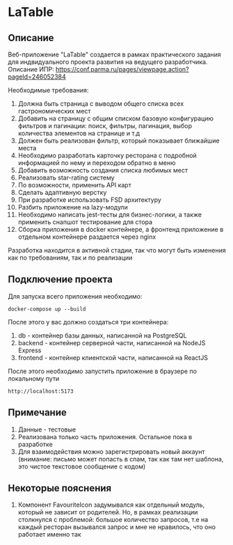 # LaTable

## Описание

Веб-приложение "LaTable" создается в рамках практического задания для индвидуального проекта развития на ведущего разработчика.
Описание ИПР: <https://conf.parma.ru/pages/viewpage.action?pageId=246052384>

Необходимые требования:

1. Должна быть страница с выводом общего списка всех гастрономических мест
2. Добавить на страницу с общим списком базовую конфигурацию фильтров и пагинации: поиск, фильтры, пагинация, выбор количества элементов на странице и т.д
3. Должен быть реализован фильтр, который показывает ближайшие места
4. Необходимо разработать карточку ресторана с подробной информацией по нему и переходом обратно в меню
5. Добавить возможность создания списка любимых мест
6. Реализовать star-rating систему
7. По возможности, применить API карт
8. Сделать адаптивную верстку
9. При разработке использовать FSD архитектуру
10. Разбить приложение на lazy-модули
11. Необходимо написать jest-тесты для бизнес-логики, а также применить снапшот тестирование для стора
12. Сборка приложения в docker контейнере, а фронтенд приложение в отдельном контейнере раздается через nginx

Разработка находится в активной стадии, так что могут быть изменения как по требованиям, так и по реализации

## Подключение проекта

Для запуска всего приложения необходимо:

```
docker-compose up --build
```

После этого у вас должно создаться три контейнера:

1. db - контейнер базы данных, написанной на PostgreSQL
2. backend - контейнер серверной части, написанной на NodeJS Express
3. frontend - контейнер клиентской части, написанной на ReactJS

После этого необходимо запустить приложение в браузере по локальному пути

```
http://localhost:5173
```

## Примечание

1. Данные - тестовые
2. Реализована только часть приложения. Остальное пока в разработке
3. Для взаимодействия можно зарегистрировать новый аккаунт (внимание: письмо может попасть в спам, так как там нет шаблона, это чистое текстовое сообщение c кодом)

## Некоторые пояснения

1. Компонент FavouriteIcon задумывался как отдельный модуль, который не зависит от родителей. Но, в рамках реализации столкнулся с проблемой: большое количество запросов, т.е на каждый ресторан вызывался запрос и мне не нравилось, что оно работает именно так
